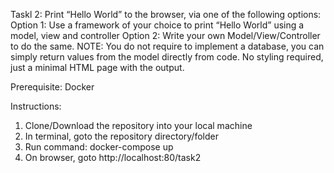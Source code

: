 Taskl 2: Print “Hello World” to the browser, via one of the following options: Option 1: Use a framework of your choice to print “Hello World” using a model, view and controller Option 2: Write your own Model/View/Controller to do the same. NOTE: You do not require to implement a database, you can simply return values from the model directly from code. No styling required, just a minimal HTML page with the output.

Prerequisite: Docker

Instructions:

1. Clone/Download the repository into your local machine
2. In terminal, goto the repository directory/folder
3. Run command: docker-compose up
4. On browser, goto http://localhost:80/task2
